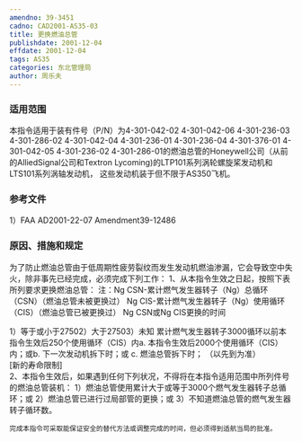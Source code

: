 ```yaml
---
amendno: 39-3451
cadno: CAD2001-AS35-03
title: 更换燃油总管
publishdate: 2001-12-04
effdate: 2001-12-04
tags: AS35
categories: 东北管理局
author: 周乐夫
---
```


### 适用范围 
本指令适用于装有件号（P/N）为4-301-042-02  4-301-042-06 4-301-236-03 4-301-286-02 4-301-042-04  4-301-236-01 4-301-236-04 4-301-376-01 4-301-042-05  4-301-236-02 4-301-286-01的燃油总管的Honeywell公司（从前的AlliedSignal公司和Textron Lycoming)的LTP101系列涡轮螺旋桨发动机和LTS101系列涡轴发动机， 这些发动机装于但不限于AS350飞机。

### 参考文件
1）FAA  AD2001-22-07 Amendment39-12486 

### 原因、措施和规定 
为了防止燃油总管由于低周期性疲劳裂纹而发生发动机燃油渗漏，它会导致空中失火，除非事先已经完成，必须完成下列工作： 1、从本指令生效之日起，按照下表所列要求更换燃油总管： 注：Ng CSN-累计燃气发生器转子（Ng）总循环（CSN）（燃油总管未被更换过） 
Ng CIS-累计燃气发生器转子（Ng）使用循环（CIS）（燃油总管已被更换过） Ng CSN或Ng CIS更换的时间
  
1）等于或小于27502）大于27503）未知  累计燃气发生器转子3000循环以前本指令生效后250个使用循环（CIS）内a. 本指令生效后2000个使用循环（CIS）内；或b. 下一次发动机拆下时；或 c. 燃油总管拆下时； （以先到为准）  
[新的寿命限制]  
2、本指令生效后，如果遇到任何下列状况，不得将在本指令适用范围中所列件号的燃油总管装机： 
  1）燃油总管使用累计大于或等于3000个燃气发生器转子总循环；或 
2）燃油总管已进行过局部管的更换；或 
3）不知道燃油总管的燃气发生器转子循环数。 

    完成本指令可采取能保证安全的替代方法或调整完成的时间，但必须得到适航当局的批准。
